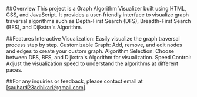 ##Overview
This project is a Graph Algorithm Visualizer built using HTML, CSS, and JavaScript. It provides a user-friendly interface to visualize graph traversal algorithms such as Depth-First Search (DFS), Breadth-First Search (BFS), and Dijkstra's Algorithm.

##Features
Interactive Visualization: Easily visualize the graph traversal process step by step.
Customizable Graph: Add, remove, and edit nodes and edges to create your custom graph.
Algorithm Selection: Choose between DFS, BFS, and Dijkstra's Algorithm for visualization.
Speed Control: Adjust the visualization speed to understand the algorithms at different paces.

##For any inquiries or feedback, please contact
email at [sauhard23adhikari@gmail.com].



